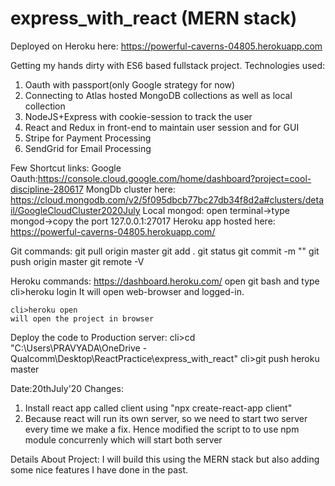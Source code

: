 # express_with_react (MERN stack)

Deployed on Heroku here: https://powerful-caverns-04805.herokuapp.com

Getting my hands dirty with ES6 based fullstack project.
Technologies used:
1. Oauth with passport(only Google strategy for now)
2. Connecting to Atlas hosted MongoDB collections as well as local collection
3. NodeJS+Express with cookie-session to track the user
4. React and Redux in front-end to maintain user session and for GUI
5. Stripe for Payment Processing
6. SendGrid for Email Processing

Few Shortcut links:
Google Oauth:https://console.cloud.google.com/home/dashboard?project=cool-discipline-280617
MongDb cluster here: https://cloud.mongodb.com/v2/5f095dbcb77bc27db34f8d2a#clusters/detail/GoogleCloudCluster2020July 
Local mongod: open terminal->type mongod->copy the port 127.0.0.1:27017
Heroku app hosted here: https://powerful-caverns-04805.herokuapp.com/

Git commands:
git pull origin master
git add .
git status
git commit -m "<msg>"
git push origin master
git remote -V

Heroku commands:
https://dashboard.heroku.com/
open git bash and type
    cli>heroku login
    It will open web-browser and logged-in.

    cli>heroku open 
    will open the project in browser

Deploy the code to Production server:
    cli>cd "C:\Users\PRAVYADA\OneDrive - Qualcomm\Desktop\ReactPractice\express_with_react"
    cli>git push heroku master

Date:20thJuly'20
Changes: 
1. Install react app called client using "npx create-react-app client"
2. Because react will run its own server, so we need to start two server every time we make a fix. Hence modified the script to to use 
    npm module concurrenly which will start both server

Details About Project:
I will build this using the MERN stack but also adding some nice features I have done in the past.

